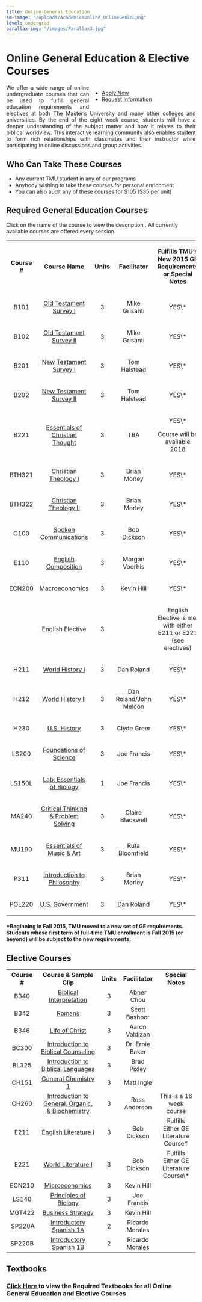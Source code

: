 ```yaml
---
title: Online General Education
sm-image: "/uploads/AcademicsOnline_OnlineGenEd.png"
level: undergrad
parallax-img: "/images/Parallax3.jpg"
---
```


<h1>Online General Education & Elective Courses</h1>
<ul class="button-list" style="float: right; width: 250px; margin-left: 10px;">
<li><a href="https://mastersuniversity.force.com/application/TX_SiteLogin?startURL=%2Fapplication%2FTargetX_Portal__PB" target="_blank" class="btn btn-navy">Apply Now</a></li>
<li><a href="https://masters.tfaforms.net/217726" target="_top" title="TMU Online Inquiry" class="btn btn-navy">Request Information</a></li>
</ul>
<p style="text-align: justify;">We offer a wide range of online undergraduate courses that can be used to fulfill general education requirements and electives at both The Master’s University and many other colleges and universities. By the end of the eight week course, students will have a deeper understanding of the subject matter and how it relates to their biblical worldview. This interactive learning community also enables student to form rich relationships with classmates and their instructor while participating in online discussions and group activities.</p>
<h2 style="text-align: justify;">Who Can Take These Courses</h2>
<ul>
<li>Any current TMU student in any of our programs</li>
<li>Anybody wishing to take these courses for personal enrichment</li>
<li>You can also audit any of these courses for $105 ($35 per unit)</li>
</ul>
<div>
<h2>Required General Education Courses</h2>
<p>Click on the name of the course to view the description . All currently available courses are offered every session. </p>
<table class="bordered responsive-table">
<tbody>
<tr>
<td style="text-align: center;">
<p><strong>Course #</strong></p>
</td>
<td style="text-align: center;">
<p><strong>Course Name</strong></p>
</td>
<td style="text-align: center;">
<p><strong>Units</strong></p>
</td>
<td style="text-align: center;">
<p><strong>Facilitator</strong></p>
</td>
<td style="text-align: center;">
<p><strong>Fulfills TMU’s New 2015 GE Requirements or Special Notes</strong></p>
</td>
</tr>
<tr>
<td style="text-align: center;">
<p>B101</p>
</td>
<td style="text-align: center;">
<p><a href="#" target="_blank" title="B101">Old Testament Survey I</a></p>
</td>
<td style="text-align: center;">
<p>3</p>
</td>
<td style="text-align: center;">
<p>Mike Grisanti</p>
</td>
<td style="text-align: center;">
<p>YES\*</p>
</td>
</tr>
<tr>
<td style="text-align: center;">
<p>B102</p>
</td>
<td style="text-align: center;">
<p><a href="#" target="_blank" title="B102">Old Testament Survey II</a></p>
</td>
<td style="text-align: center;">
<p>3</p>
</td>
<td style="text-align: center;">
<p>Mike Grisanti</p>
</td>
<td style="text-align: center;">
<p>YES\*</p>
</td>
</tr>
<tr>
<td style="text-align: center;">
<p>B201</p>
</td>
<td style="text-align: center;">
<p><a href="#" target="_blank" title="B201">New Testament Survey I</a></p>
</td>
<td style="text-align: center;">
<p>3</p>
</td>
<td style="text-align: center;">
<p>Tom Halstead</p>
</td>
<td style="text-align: center;">
<p>YES\*</p>
</td>
</tr>
<tr>
<td style="text-align: center;">
<p>B202</p>
</td>
<td style="text-align: center;">
<p><a href="#" target="_blank" title="B202">New Testament Survey II</a></p>
</td>
<td style="text-align: center;">
<p>3</p>
</td>
<td style="text-align: center;">
<p>Tom Halstead</p>
</td>
<td style="text-align: center;">
<p>YES\*</p>
</td>
</tr>
<tr>
<td style="text-align: center;">
<p>B221</p>
</td>
<td style="text-align: center;">
<p><a href="#" target="_blank" title="B221 Essentials of Christian Thought">Essentials of Christian Thought</a></p>
</td>
<td style="text-align: center;">
<p>3</p>
</td>
<td style="text-align: center;">
<p>TBA</p>
</td>
<td style="text-align: center;">
<p>YES\*</p>
<p>Course will be available 2018</p>
</td>
</tr>
<tr>
<td style="text-align: center;">
<p>BTH321</p>
</td>
<td style="text-align: center;">
<p><a href="#" target="_blank" title="BTH321">Christian Theology I</a></p>
</td>
<td style="text-align: center;">
<p>3</p>
</td>
<td style="text-align: center;">
<p>Brian Morley</p>
</td>
<td style="text-align: center;">
<p>YES\*</p>
</td>
</tr>
<tr>
<td style="text-align: center;">
<p>BTH322</p>
</td>
<td style="text-align: center;">
<p><a href="#" target="_blank" title="BTH322">Christian Theology II</a></p>
</td>
<td style="text-align: center;">
<p>3</p>
</td>
<td style="text-align: center;">
<p>Brian Morley</p>
</td>
<td style="text-align: center;">
<p>YES\*</p>
</td>
</tr>
<tr>
<td style="text-align: center;">
<p>C100</p>
</td>
<td style="text-align: center;">
<p><a href="#" target="_blank" title="C100">Spoken Communications</a></p>
</td>
<td style="text-align: center;">
<p>3</p>
</td>
<td style="text-align: center;">
<p>Bob Dickson</p>
</td>
<td style="text-align: center;">
<p>YES\*</p>
</td>
</tr>
<tr>
<td style="text-align: center;">
<p>E110</p>
</td>
<td style="text-align: center;">
<p><a href="#" target="_blank" title="E110">English Composition</a></p>
</td>
<td style="text-align: center;">
<p>3</p>
</td>
<td style="text-align: center;">
<p>Morgan Voorhis</p>
</td>
<td style="text-align: center;">
<p>YES\*</p>
</td>
</tr>
<tr>
<td style="text-align: center;">
<p>ECN200</p>
</td>
<td style="text-align: center;">
<p>Macroeconomics</p>
</td>
<td style="text-align: center;">
<p>3</p>
</td>
<td style="text-align: center;">
<p>Kevin Hill</p>
</td>
<td style="text-align: center;">
<p>YES\*</p>
</td>
</tr>
<tr>
<td style="text-align: center;">
<p> </p>
</td>
<td style="text-align: center;">
<p>English Elective</p>
</td>
<td style="text-align: center;">
<p>3</p>
</td>
<td style="text-align: center;">
<p> </p>
</td>
<td style="text-align: center;">
<p>English Elective is met with either E211 or E221 (see electives)</p>
</td>
</tr>
<tr>
<td style="text-align: center;">
<p>H211</p>
</td>
<td style="text-align: center;">
<p><a href="#" target="_blank" title="H211">World History I</a></p>
</td>
<td style="text-align: center;">
<p>3</p>
</td>
<td style="text-align: center;">
<p>Dan Roland</p>
</td>
<td style="text-align: center;">
<p>YES\*</p>
</td>
</tr>
<tr>
<td style="text-align: center;">
<p>H212</p>
</td>
<td style="text-align: center;">
<p><a href="#" target="_blank" title="H212">World History II</a></p>
</td>
<td style="text-align: center;">
<p>3</p>
</td>
<td style="text-align: center;">
<p>Dan Roland/John Melcon</p>
</td>
<td style="text-align: center;">
<p>YES\*</p>
</td>
</tr>
<tr>
<td style="text-align: center;">
<p>H230</p>
</td>
<td style="text-align: center;">
<p><a href="#" target="_blank" title="H230 U.S. History">U.S. History</a></p>
</td>
<td style="text-align: center;">
<p>3</p>
</td>
<td style="text-align: center;">
<p>Clyde Greer</p>
</td>
<td style="text-align: center;">
<p>YES\*</p>
</td>
</tr>
<tr>
<td style="text-align: center;">
<p>LS200</p>
</td>
<td style="text-align: center;">
<p><a href="#" target="_blank" title="LS200">Foundations of Science</a></p>
</td>
<td style="text-align: center;">
<p>3</p>
</td>
<td style="text-align: center;">
<p>Joe Francis</p>
</td>
<td style="text-align: center;">
<p>YES\*</p>
</td>
</tr>
<tr>
<td style="text-align: center;">
<p>LS150L</p>
</td>
<td style="text-align: center;">
<p><a href="#" target="_blank" title="LS150L">Lab: Essentials of Biology</a></p>
</td>
<td style="text-align: center;">
<p>1</p>
</td>
<td style="text-align: center;">
<p>Joe Francis</p>
</td>
<td style="text-align: center;">
<p>YES\*</p>
</td>
</tr>
<tr>
<td style="text-align: center;">
<p>MA240</p>
</td>
<td style="text-align: center;">
<p><a href="#" target="_blank" title="MA240">Critical Thinking & Problem Solving</a></p>
</td>
<td style="text-align: center;">
<p>3</p>
</td>
<td style="text-align: center;">
<p>Claire Blackwell</p>
</td>
<td style="text-align: center;">
<p>YES\*</p>
</td>
</tr>
<tr>
<td style="text-align: center;">
<p>MU190</p>
</td>
<td style="text-align: center;">
<p><a href="#" target="_blank" title="MU190">Essentials of Music & Art</a></p>
</td>
<td style="text-align: center;">
<p>3</p>
</td>
<td style="text-align: center;">
<p>Ruta Bloomfield</p>
</td>
<td style="text-align: center;">
<p>YES\*</p>
</td>
</tr>
<tr>
<td style="text-align: center;">
<p>P311</p>
</td>
<td style="text-align: center;">
<p><a href="#" target="_blank" title="P311">Introduction to Philosophy</a></p>
</td>
<td style="text-align: center;">
<p>3</p>
</td>
<td style="text-align: center;">
<p>Brian Morley</p>
</td>
<td style="text-align: center;">
<p>YES\*</p>
</td>
</tr>
<tr>
<td style="text-align: center;">
<p>POL220</p>
</td>
<td style="text-align: center;">
<p><a href="#" target="_blank" title="POL220">U.S. Government</a></p>
</td>
<td style="text-align: center;">
<p>3</p>
</td>
<td style="text-align: center;">
<p>Dan Roland</p>
</td>
<td style="text-align: center;">
<p>YES\*</p>
</td>
</tr>
</tbody>
</table>
<h4><span class="italicText">*Beginning in Fall 2015, TMU moved to a new set of GE requirements. Students whose first term of full-time TMU enrollment is Fall 2015 (or beyond) will be subject to the new requirements. </span></h4>
<p><!--StartFragment--></p>
<p><!--EndFragment--></p>
</div>
<h2>Elective Courses</h2>
<table class="bordered responsive-table">
<tbody>
<tr bordercolor="black"><th align="left" style="text-align: center;"><span>Course #</span></th><th align="left" style="text-align: center;"><span>Course & Sample Clip<br /></span></th><th align="center" style="text-align: center;"><span>Units</span></th><th align="left" style="text-align: center;"><span>Facilitator</span></th><th align="left" style="text-align: center;"><span>Special Notes</span></th></tr>
<tr>
<td style="text-align: center;">B340</td>
<td style="text-align: center;"><a href="#" title="B340">Biblical Interpretation</a></td>
<td align="center" style="text-align: center;">3</td>
<td style="text-align: center;">Abner Chou</td>
<td style="text-align: center;"> </td>
</tr>
<tr>
<td style="text-align: center;">B342</td>
<td style="text-align: center;"><a href="#" title="B342">Romans</a></td>
<td align="center" style="text-align: center;">3</td>
<td style="text-align: center;">Scott Bashoor</td>
<td style="text-align: center;"> </td>
</tr>
<tr>
<td style="text-align: center;">B346</td>
<td style="text-align: center;"><a href="#" title="B346">Life of Christ</a></td>
<td align="center" style="text-align: center;">3</td>
<td style="text-align: center;">Aaron Valdizan</td>
<td style="text-align: center;"> </td>
</tr>
<tr>
<td style="text-align: center;">BC300</td>
<td style="text-align: center;"><a rel="overlay_iframe" href="/academics/online/courses/BC300.aspx?width=610&height=1320" title="BC300: Introduction to Biblical Counseling"></a><a href="#" title="BC300">Introduction to Biblical Counseling</a></td>
<td align="center" style="text-align: center;">3</td>
<td style="text-align: center;">Dr. Ernie Baker</td>
<td style="text-align: center;"> </td>
</tr>
<tr>
<td style="text-align: center;">BL325</td>
<td style="text-align: center;"><a href="#" title="BL325">Introduction to Biblical Languages</a></td>
<td align="center" style="text-align: center;">3</td>
<td style="text-align: center;">Brad Pixley</td>
<td style="text-align: center;"> </td>
</tr>
<tr>
<td style="text-align: center;">CH151</td>
<td style="text-align: center;"><a href="#" target="_blank" title="CH151 General Chemistry 1">General Chemistry 1</a></td>
<td align="center" style="text-align: center;">3</td>
<td style="text-align: center;">Matt Ingle</td>
<td style="text-align: center;"> </td>
</tr>
<tr>
<td style="text-align: center;">CH260</td>
<td style="text-align: center;"><a href="#" title="CH260">Introduction to General, Organic, & Biochemistry</a></td>
<td align="center" style="text-align: center;">3</td>
<td style="text-align: center;">Ross Anderson</td>
<td style="text-align: center;">This is a 16 week course</td>
</tr>
<tr>
<td style="text-align: center;">E211</td>
<td style="text-align: center;"><a rel="overlay_iframe" href="/academics/online/courses/E211.aspx?width=610&height=800" title="E211: English Literature I"></a><a href="#" title="E211">English Literature I</a></td>
<td align="center" style="text-align: center;">3</td>
<td style="text-align: center;">Bob Dickson</td>
<td style="text-align: center;">Fulfills Either GE Literature Course*</td>
</tr>
<tr>
<td style="text-align: center;">E221</td>
<td style="text-align: center;"><a href="#" title="E221">World Literature I</a></td>
<td align="center" style="text-align: center;">3</td>
<td style="text-align: center;">Bob Dickson</td>
<td style="text-align: center;">Fulfills Either GE Literature Course\*</td>
</tr>
<tr>
<td style="text-align: center;">ECN210</td>
<td style="text-align: center;"><a href="#" title="ECN 210">Microeconomics</a></td>
<td align="center" style="text-align: center;">3</td>
<td style="text-align: center;">Kevin Hill</td>
<td style="text-align: center;"> </td>
</tr>
<tr>
<td style="text-align: center;">LS140</td>
<td style="text-align: center;"><a href="#" target="_blank" title="LS140">Principles of Biology</a></td>
<td align="center" style="text-align: center;">3</td>
<td style="text-align: center;">Joe Francis</td>
<td style="text-align: center;"> </td>
</tr>
<tr>
<td style="text-align: center;">MGT422</td>
<td style="text-align: center;"><a href="#" title="MGT422">Business Strategy</a></td>
<td align="center" style="text-align: center;">3</td>
<td style="text-align: center;">Kevin Hill</td>
<td style="text-align: center;"> </td>
</tr>
<tr>
<td style="text-align: center;"> SP220A</td>
<td style="text-align: center;"><a href="#" target="_blank" title="SP220">Introductory Spanish 1A</a></td>
<td align="center" style="text-align: center;">2</td>
<td style="text-align: center;">Ricardo Morales</td>
<td style="text-align: center;"> </td>
</tr>
<tr>
<td style="text-align: center;">SP220B</td>
<td style="text-align: center;"><a href="#" target="_blank" title="SP220">Introductory Spanish 1B</a></td>
<td align="center" style="text-align: center;">2</td>
<td style="text-align: center;">Ricardo Morales</td>
<td style="text-align: center;"> </td>
</tr>
</tbody>
</table>
<div>
<h2>Textbooks</h2>
<h3><strong><a href="http://www.masters.edu/academics/online/studentresources#forms">Click Here </a>to view the Required Textbooks for all Online General Education and Elective Courses</strong></h3>
</div>